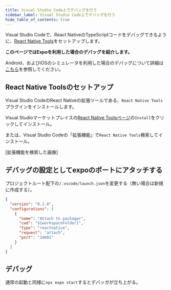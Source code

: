 ```yaml
---
title: Visual Studio Code上でデバッグを行う
sidebar_label: Visual Studio Code上でデバッグを行う
hide_table_of_contents: true
---
```


Visual Studio Codeで、React NativeのTypeScriptコードをデバッグできるように、[React Native Tools](https://marketplace.visualstudio.com/items?itemName=msjsdiag.vscode-react-native)をセットアップします。

**このページではExpoを利用した場合のデバッグを紹介します。**

Android、およびiOSのシミュレータを利用した場合のデバッグについて詳細は[こちら](https://marketplace.visualstudio.com/items?itemName=msjsdiag.vscode-react-native)を参照してください。

## React Native Toolsのセットアップ

Visual Studio CodeのReact Nativeの拡張ツールである、`React Native Tools`プラグインをインストールします。

Visual Studioマーケットプレイスの[React Native Toolsページ](https://marketplace.visualstudio.com/items?itemName=msjsdiag.vscode-react-native)の`Install`をクリックしてインストール。

または、Visual Studio Codeの「拡張機能」で`React Native Tools`検索してインストール。

[拡張機能を検索した画像]

## デバッグの設定としてexpoのポートにアタッチする

プロジェクトルート配下の`/.vscode/launch.json`を変更する（無い場合は新規に作成する）。

```json title="/.vscode/launch.json"
{
  "version": "0.2.0",
  "configurations": [
    {
      "name": "Attach to packager",
      "cwd": "${workspaceFolder}",
      "type": "reactnative",
      "request": "attach",
      "port": "19001"
    }
  ]
}
```

## デバッグ

通常の起動と同様に`npx expo start`するとデバッガが立ち上がる。
